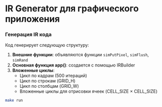 # IR Generator для графического приложения

### Генерация IR кода

Код генерирует следующую структуру:
1. **Внешние функции**: объявляются функции `simPutPixel`, `simFlush`, `simRand`
2. **Основная функция app()**: создается с помощью IRBuilder
3. **Вложенные циклы**:
   - Цикл по кадрам (500 итераций)
   - Цикл по строкам (GRID_H)
   - Цикл по столбцам (GRID_W)
   - Вложенные циклы для отрисовки ячеек (CELL_SIZE × CELL_SIZE)

```bash
make run
```
